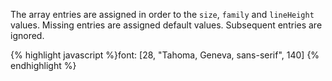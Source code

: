 <p class="b20" markdown="1">
The array entries are assigned in order to the <code>size</code>, <code>family</code> and <code>lineHeight</code> values.  Missing entries are assigned default values. Subsequent entries are ignored.
</p>
{% highlight javascript %}font: [28, "Tahoma, Geneva, sans-serif", 140]
{% endhighlight %}